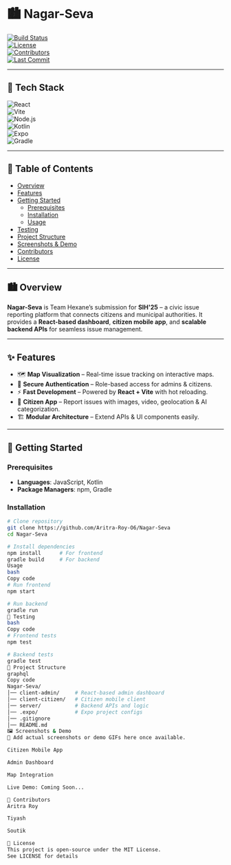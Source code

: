 # 🏙️ Nagar-Seva

[![Build Status](https://img.shields.io/badge/build-passing-brightgreen)]()  
[![License](https://img.shields.io/badge/license-MIT-blue)]()  
[![Contributors](https://img.shields.io/github/contributors/Aritra-Roy-O6/Nagar-Seva)]()  
[![Last Commit](https://img.shields.io/github/last-commit/Aritra-Roy-O6/Nagar-Seva)]()  

---

## 🚀 Tech Stack  
![React](https://img.shields.io/badge/Frontend-React-blue?logo=react&logoColor=white)  
![Vite](https://img.shields.io/badge/Bundler-Vite-purple?logo=vite&logoColor=white)  
![Node.js](https://img.shields.io/badge/Backend-Node.js-green?logo=node.js&logoColor=white)  
![Kotlin](https://img.shields.io/badge/Mobile-Kotlin-orange?logo=kotlin&logoColor=white)  
![Expo](https://img.shields.io/badge/Mobile-Expo-black?logo=expo&logoColor=white)  
![Gradle](https://img.shields.io/badge/Build-Gradle-02303A?logo=gradle&logoColor=white)  

---

## 📑 Table of Contents
- [Overview](#overview)
- [Features](#features)
- [Getting Started](#getting-started)
  - [Prerequisites](#prerequisites)
  - [Installation](#installation)
  - [Usage](#usage)
- [Testing](#testing)
- [Project Structure](#project-structure)
- [Screenshots & Demo](#screenshots--demo)
- [Contributors](#contributors)
- [License](#license)

---

## 🏙️ Overview
**Nagar-Seva** is Team Hexane’s submission for **SIH'25** – a civic issue reporting platform that connects citizens and municipal authorities. It provides a **React-based dashboard**, **citizen mobile app**, and **scalable backend APIs** for seamless issue management.  

---

## ✨ Features
- 🗺️ **Map Visualization** – Real-time issue tracking on interactive maps.  
- 🔐 **Secure Authentication** – Role-based access for admins & citizens.  
- ⚡ **Fast Development** – Powered by **React + Vite** with hot reloading.  
- 📱 **Citizen App** – Report issues with images, video, geolocation & AI categorization.  
- 🏗️ **Modular Architecture** – Extend APIs & UI components easily.  

---

## 🚀 Getting Started

### Prerequisites
- **Languages**: JavaScript, Kotlin  
- **Package Managers**: npm, Gradle  

### Installation
```bash
# Clone repository
git clone https://github.com/Aritra-Roy-O6/Nagar-Seva
cd Nagar-Seva

# Install dependencies
npm install      # For frontend
gradle build     # For backend
Usage
bash
Copy code
# Run frontend
npm start

# Run backend
gradle run
🧪 Testing
bash
Copy code
# Frontend tests
npm test

# Backend tests
gradle test
📂 Project Structure
graphql
Copy code
Nagar-Seva/
│── client-admin/     # React-based admin dashboard
│── client-citizen/   # Citizen mobile client
│── server/           # Backend APIs and logic
│── .expo/            # Expo project configs
│── .gitignore
│── README.md
🖼️ Screenshots & Demo
📌 Add actual screenshots or demo GIFs here once available.

Citizen Mobile App

Admin Dashboard

Map Integration

Live Demo: Coming Soon...

👥 Contributors
Aritra Roy

Tiyash

Soutik

📜 License
This project is open-source under the MIT License.
See LICENSE for details
